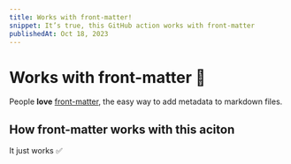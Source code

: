 ```yaml
---
title: Works with front-matter!
snippet: It’s true, this GitHub action works with front-matter
publishedAt: Oct 18, 2023
---
```


# Works with front-matter 🙌

People **love** [front-matter](https://www.npmjs.com/package/front-matter), the easy way to add metadata to markdown files.

## How front-matter works with this aciton

It just works ✅
